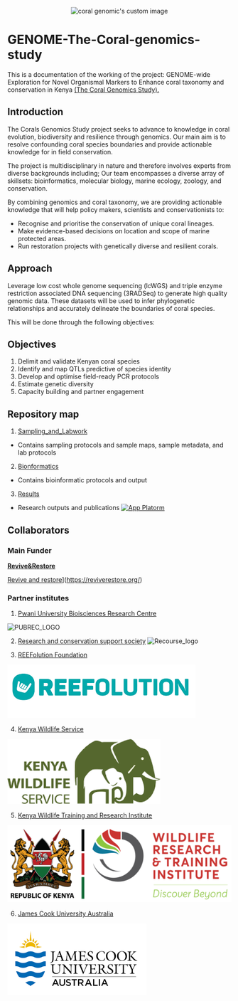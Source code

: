 

  <p align="center">
    <img src="https://coralgenomics.recourse.co.ke/wp-content/uploads/2025/10/coral_genomics_logo_edited-2-300x300.png" alt="coral genomic's custom image"/>
  </p>

# GENOME-The-Coral-genomics-study
This is a documentation of the working of the project: GENOME-wide Exploration for Novel Organismal Markers to Enhance coral taxonomy and conservation in Kenya [(The Coral Genomics Study).](https://coralgenomics.recourse.co.ke/)

## Introduction #
The Corals Genomics Study project seeks to advance to knowledge in coral evolution, biodiversity and resilience through genomics. Our main aim is to resolve confounding coral species boundaries and provide actionable knowledge for in field conservation.

The project is multidisciplinary in nature and therefore involves experts from diverse backgrounds including;
Our team encompasses a diverse array of skillsets: bioinformatics, molecular biology, marine ecology, zoology, and conservation.

By combining genomics and coral taxonomy, we are providing actionable knowledge that will help policy makers, scientists and conservationists to:

* Recognise and prioritise the conservation of unique coral lineages.
* Make evidence-based decisions on location and scope of marine protected areas.
* Run restoration projects with genetically diverse and resilient corals.

## Approach
Leverage low cost whole genome sequencing (lcWGS) and triple enzyme restriction associated DNA sequencing (3RADSeq) to generate high quality genomic data. These datasets will be used to infer phylogenetic relationships and accurately delineate the boundaries of coral species.

This will be done through the following objectives:

## Objectives
1. Delimit and validate Kenyan coral species
2. Identify and map QTLs predictive of species identity
3. Develop and optimise field-ready PCR protocols
4. Estimate genetic diversity
5. Capacity building and partner engagement

## Repository map
1. [Sampling_and_Labwork](https://coralgenomics.recourse.co.ke/)

 - Contains sampling protocols and sample maps, sample metadata, and lab protocols
2. [Bionformatics](https://coralgenomics.recourse.co.ke/)

  - Contains bioinformatic protocols and output
3. [Results](https://coralgenomics.recourse.co.ke/)

  - Research outputs and publications
[![App Platorm](https://doimages.nyc3.cdn.digitaloceanspaces.com/002Blog/0-BLOG-BANNERS/app_platform.png)](https://www.digitalocean.com/products/app-platform)
## Collaborators
### Main Funder

**[Revive&Restore](https://reviverestore.org/)**

[Revive and restore](https://github.com/Research-Conservation-Support-Society/GENOME-The-Coral-genomics-study/blob/main/assets/images/reviveandrestore_logo.png)](https://reviverestore.org/)

### Partner institutes
1. [Pwani University Bioisciences Research Centre](http://pubrec.pu.ac.ke/)

<a>![PUBREC_LOGO](https://coralgenomics.recourse.co.ke/wp-content/uploads/2025/09/PUBREC_LOGO-removebg-preview.png)</a>

2. [Research and conservation support society](https://www.recourse.co.ke/)
<a>![Recourse_logo](https://www.recourse.co.ke/wp-content/uploads/2025/04/Screenshot-2025-04-19-at-13.19.09.webp)</a>

3. [REEFolution Foundation](https://reefolution.org/)

<a>![reefolution_LOGO](https://github.com/Research-Conservation-Support-Society/GENOME-The-Coral-genomics-study/blob/main/assets/images/reefolution_logo.png)</a>

4. [Kenya Wildlife Service](https://www.kws.go.ke/)

<a>![kws_LOGO](https://github.com/Research-Conservation-Support-Society/GENOME-The-Coral-genomics-study/blob/main/assets/images/kws_logo.png)</a>

5. [Kenya Wildlife Training and Research Institute](https://wrti.go.ke/)

<a>![writi_LOGO](https://github.com/Research-Conservation-Support-Society/GENOME-The-Coral-genomics-study/blob/main/assets/images/WIRTI-Logo-web.png)</a>

6. [James Cook University Australia](https://www.jcu.edu.au/)

<a>![Jamescook_logo](https://github.com/Research-Conservation-Support-Society/GENOME-The-Coral-genomics-study/blob/main/assets/images/jcu_logo.png)</a>
